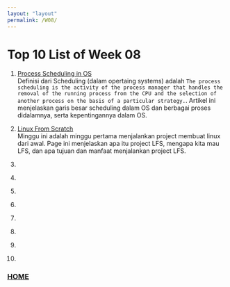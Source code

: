 ```yaml
---
layout: "layout"
permalink: /W08/
---
```


# Top 10 List of Week 08

1. [Process Scheduling in OS](https://www.tutorialspoint.com/operating_system/os_process_scheduling.htm)<br>
Definisi dari Scheduling (dalam opertaing systems) adalah ```The process scheduling is the activity of the process manager that handles the removal of the running process from the CPU and the selection of another process on the basis of a particular strategy.```. Artikel ini menjelaskan garis besar scheduling dalam OS dan berbagai proses didalamnya, serta kepentingannya dalam OS.

2. [Linux From Scratch](https://www.linuxfromscratch.org/lfs/)<br>
Minggu ini adalah minggu pertama menjalankan project membuat linux dari awal. Page ini menjelaskan apa itu project LFS, mengapa kita mau LFS, dan apa tujuan dan manfaat menjalankan project LFS.

3. []()<br>


4. []()<br>


5. []()<br>


6. []()<br>


7. []()<br>


8. []()<br>


9. []()<br>


10. []()<br>


### [HOME](https://theophilus-lukas.github.io/os211)